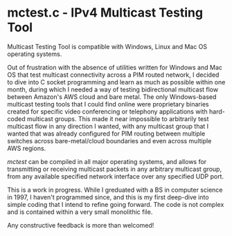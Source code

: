 # mctest.c - IPv4 Multicast Testing Tool

Multicast Testing Tool is compatible with Windows, Linux and Mac OS operating systems.

Out of frustration with the absence of utilities written for Windows and Mac OS that test
multicast connectivity across a PIM routed network, I decided to dive into C socket
programming and learn as much as possible within one month, during which I needed a way
of testing bidirectional multicast flow between Amazon's AWS cloud and bare metal. The
only Windows-based multicast testing tools that I could find online were proprietary
binaries created for specific video conferencing or telephony applications with hard-coded
multicast groups. This made it near impossible to arbitrarily test multicast flow in any
direction I wanted, with any multicast group that I wanted that was already configured for
PIM routing between multiple switches across bare-metal/cloud boundaries and even across
multiple AWS regions.

_mctest_ can be compiled in all major operating systems, and allows for transmitting or
receiving multicast packets in any arbitrary multicast group, from any available
specified network interface over any specified UDP port.

This is a work in progress. While I greduated with a BS in computer science in 1997, I
haven't programmed since, and this is my first deep-dive into simple coding that I
intend to refine going forward. The code is not complex and is contained within a
very small monolithic file.

Any constructive feedback is more than welcomed!
